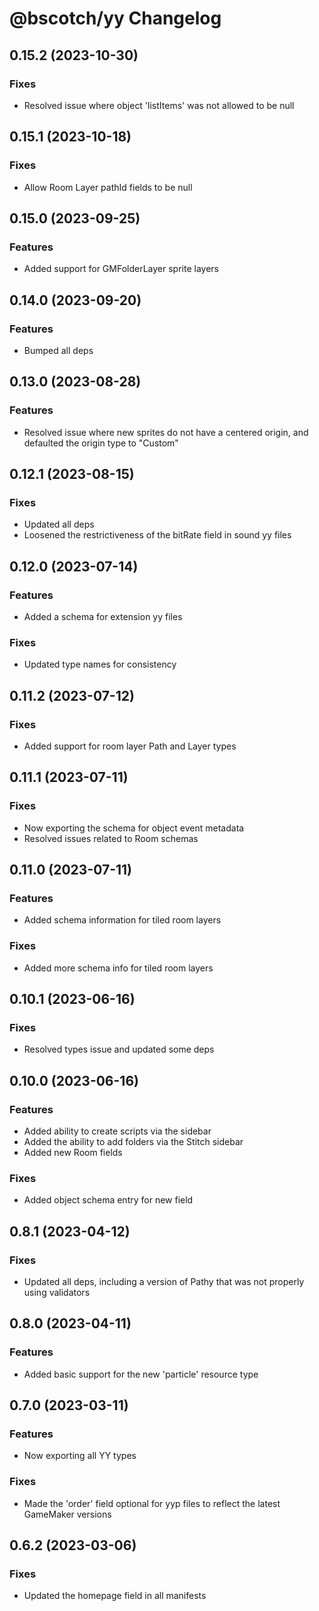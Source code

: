 # @bscotch/yy Changelog

## 0.15.2 (2023-10-30)

### Fixes

- Resolved issue where object 'listItems' was not allowed to be null

## 0.15.1 (2023-10-18)

### Fixes

- Allow Room Layer pathId fields to be null

## 0.15.0 (2023-09-25)

### Features

- Added support for GMFolderLayer sprite layers

## 0.14.0 (2023-09-20)

### Features

- Bumped all deps

## 0.13.0 (2023-08-28)

### Features

- Resolved issue where new sprites do not have a centered origin, and defaulted the origin type to "Custom"

## 0.12.1 (2023-08-15)

### Fixes

- Updated all deps
- Loosened the restrictiveness of the bitRate field in sound yy files

## 0.12.0 (2023-07-14)

### Features

- Added a schema for extension yy files

### Fixes

- Updated type names for consistency

## 0.11.2 (2023-07-12)

### Fixes

- Added support for room layer Path and Layer types

## 0.11.1 (2023-07-11)

### Fixes

- Now exporting the schema for object event metadata
- Resolved issues related to Room schemas

## 0.11.0 (2023-07-11)

### Features

- Added schema information for tiled room layers

### Fixes

- Added more schema info for tiled room layers

## 0.10.1 (2023-06-16)

### Fixes

- Resolved types issue and updated some deps

## 0.10.0 (2023-06-16)

### Features

- Added ability to create scripts via the sidebar
- Added the ability to add folders via the Stitch sidebar
- Added new Room fields

### Fixes

- Added object schema entry for new field

## 0.8.1 (2023-04-12)

### Fixes

- Updated all deps, including a version of Pathy that was not properly using validators

## 0.8.0 (2023-04-11)

### Features

- Added basic support for the new 'particle' resource type

## 0.7.0 (2023-03-11)

### Features

- Now exporting all YY types

### Fixes

- Made the 'order' field optional for yyp files to reflect the latest GameMaker versions

## 0.6.2 (2023-03-06)

### Fixes

- Updated the homepage field in all manifests